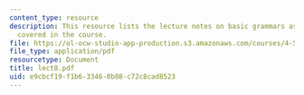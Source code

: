 ```yaml
---
content_type: resource
description: This resource lists the lecture notes on basic grammars as per the topics
  covered in the course.
file: https://ol-ocw-studio-app-production.s3.amazonaws.com/courses/4-520-computational-design-i-theory-and-applications-fall-2005/e9cbcf19f1b633460b08c72c8cad8523_lect8.pdf
file_type: application/pdf
resourcetype: Document
title: lect8.pdf
uid: e9cbcf19-f1b6-3346-0b08-c72c8cad8523
---
```

